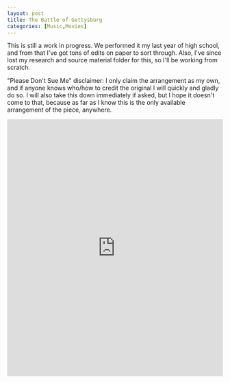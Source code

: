 ```yaml
---
layout: post
title: The Battle of Gettysburg
categories: [Music,Movies]
---
```


This is still a work in progress. We performed it my last year of high school, and from that I've got tons of edits on paper to sort through. Also, I've since lost my research and source material folder for this, so I'll be working from scratch.

"Please Don't Sue Me" disclaimer: I only claim the arrangement as my own, and if anyone knows who/how to credit the original I will quickly and gladly do so. I will also take this down immediately if asked, but I hope it doesn't come to that, because as far as I know this is the only available arrangement of the piece, anywhere.

<iframe width="100%" height="600" src="https://musescore.com/user/19506/scores/174025/embed" frameborder="0" allowfullscreen allow="autoplay; fullscreen"></iframe>
